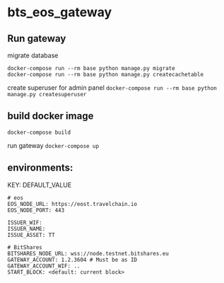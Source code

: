 # bts_eos_gateway


## Run gateway
migrate database
```
docker-compose run --rm base python manage.py migrate
docker-compose run --rm base python manage.py createcachetable
```

create superuser for admin panel
`docker-compose run --rm base python manage.py createsuperuser`

## build docker image
`docker-compose build`

run gateway `docker-compose up`

## environments:

KEY: DEFAULT_VALUE

```
# eos
EOS_NODE_URL: https://eost.travelchain.io
EOS_NODE_PORT: 443

ISSUER_WIF: 
ISSUER_NAME: 
ISSUE_ASSET: TT

# BitShares
BITSHARES_NODE_URL: wss://node.testnet.bitshares.eu
GATEWAY_ACCOUNT: 1.2.3604 # Must be as ID
GATEWAY_ACCOUNT_WIF: ..
START_BLOCK: <default: current block>
```
